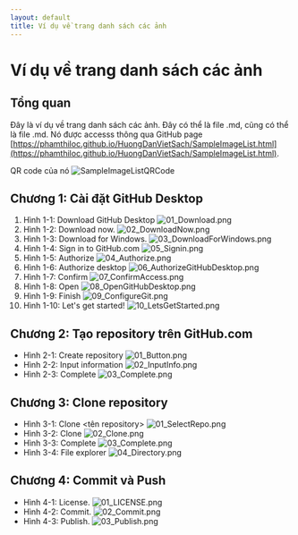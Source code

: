 ```yaml
---
layout: default
title: Ví dụ về trang danh sách các ảnh
---
```

# Ví dụ về trang danh sách các ảnh

## Tổng quan

Đây là ví dụ về trang danh sách các ảnh.
Đây có thể là file .md, cũng có thể là file .md.
Nó được accesss thông qua GitHub page [https://phamthiloc.github.io/HuongDanVietSach/SampleImageList.html](https://phamthiloc.github.io/HuongDanVietSach/SampleImageList.html).

QR code của nó
![SampleImageListQRCode](material/SampleImageListQRCode.png)

## Chương 1: Cài đặt GitHub Desktop

1. Hình 1-1: Download GitHub Desktop
  ![01_Download.png](material/GitHubDesktop/01_Download.png)
1. Hình 1-2: Download now.
  ![02_DownloadNow.png](material/GitHubDesktop/02_DownloadNow.png)
1. Hình 1-3: Download for Windows.
  ![03_DownloadForWindows.png](material/GitHubDesktop/03_DownloadForWindows.png)
1. Hình 1-4: Sign in to GitHub\.com
  ![05_Signin.png](material/GitHubDesktop/04_Signin.png)
3. Hình 1-5: Authorize
  ![04_Authorize.png](material/GitHubDesktop/05_Authorize.png)
1. Hình 1-6: Authorize desktop
  ![06_AuthorizeGitHubDesktop.png](material/GitHubDesktop/06_AuthorizeGitHubDesktop.png)
3. Hình 1-7: Confirm
  ![07_ConfirmAccess.png](material/GitHubDesktop/07_ConfirmAccess.png)
5. Hình 1-8: Open
  ![08_OpenGitHubDesktop.png](material/GitHubDesktop/08_OpenGitHubDesktop.png)
7. Hình 1-9: Finish
  ![09_ConfigureGit.png](material/GitHubDesktop/09_ConfigureGit.png)
9. Hình 1-10: Let's get started!
  ![10_LetsGetStarted.png](material/GitHubDesktop/10_LetsGetStarted.png)


## Chương 2: Tạo repository trên GitHub.com

* Hình 2-1: Create repository
  ![01_Button.png](material/CreateRepository/01_Button.png)
* Hình 2-2: Input information
  ![02_InputInfo.png](material/CreateRepository/02_InputInfo.png)
* Hình 2-3: Complete
  ![03_Complete.png](material/CreateRepository/03_Complete.png)

## Chương 3: Clone repository

* Hình 3-1: Clone <tên repository>
  ![01_SelectRepo.png](material/CloneRepo/01_SelectRepo.png)
* Hình 3-2: Clone
  ![02_Clone.png](material/CloneRepo/02_Clone.png)
* Hình 3-3: Complete
  ![03_Complete.png](material/CloneRepo/03_Complete.png)
* Hình 3-4: File explorer
  ![04_Directory.png](material/CloneRepo/04_Directory.png)

## Chương 4: Commit và Push

* Hình 4-1: License.
  ![01_LICENSE.png](material/CreateDocument/01_LICENSE.png)
* Hình 4-2: Commit.
  ![02_Commit.png](material/CreateDocument/02_Commit.png)
* Hình 4-3: Publish.
  ![03_Publish.png](material/CreateDocument/03_Publish.png)
